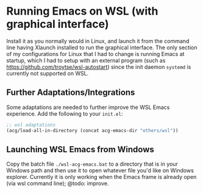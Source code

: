 

# Running Emacs on WSL (with graphical interface)

Install it as you normally would in Linux, and launch it from the command line having Xlaunch installed to run the graphical interface. The only section of my configurations for Linux that I had to change is running Emacs at startup, which I had to setup with an external program (such as https://github.com/troytse/wsl-autostart) since the init daemon `systemd` is currently not supported on WSL.

## Further Adaptations/Integrations

Some adaptations are needed to further improve the WSL Emacs experience. Add the following to your `init.el`:

```lisp
;; wsl adaptations
(acg/load-all-in-directory (concat acg-emacs-dir "others/wsl"))
```

## Launching WSL Emacs from Windows

Copy the batch file `./wsl-acg-emacs.bat` to a directory that is in your Windows path and then use it to open whatever file you'd like on Windows explorer. Currently it is only working when the Emacs frame is already open (via wsl command line); @todo: improve.
